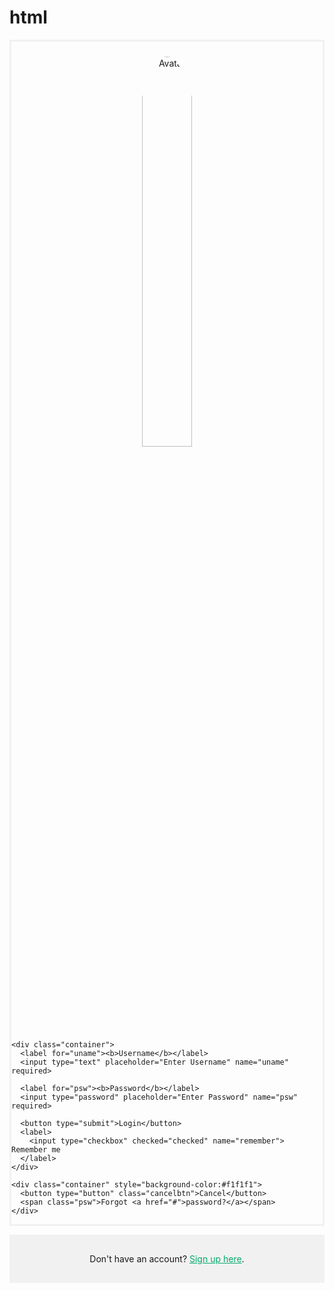# html
<!DOCTYPE html>
<html lang="en">
<head>
  <meta charset="UTF-8">
  <meta name="viewport" content="width=device-width, initial-scale=1.0">
  <title>Login & Sign Up Form</title>
  <style>
    /* Bordered form */
    form {
      border: 3px solid #f1f1f1;
    }

    /* Full-width inputs */
    input[type=text], input[type=password] {
      width: 100%;
      padding: 12px 20px;
      margin: 8px 0;
      display: inline-block;
      border: 1px solid #ccc;
      box-sizing: border-box;
    }

    /* Set a style for all buttons */
    button {
      background-color: #04AA6D;
      color: white;
      padding: 14px 20px;
      margin: 8px 0;
      border: none;
      cursor: pointer;
      width: 100%;
    }

    /* Add a hover effect for buttons */
    button:hover {
      opacity: 0.8;
    }

    /* Extra style for the cancel button (red) */
    .cancelbtn {
      width: auto;
      padding: 10px 18px;
      background-color: #f44336;
    }

    /* Center the avatar image inside this container */
    .imgcontainer {
      text-align: center;
      margin: 24px 0 12px 0;
    }

    /* Avatar image */
    img.avatar {
      width: 40%;
      border-radius: 50%;
    }

    /* Add padding to containers */
    .container {
      padding: 16px;
    }

    /* The "Forgot password" text */
    span.psw {
      float: right;
      padding-top: 16px;
    }

    /* Change styles for span and cancel button on extra small screens */
    @media screen and (max-width: 300px) {
      span.psw {
        display: block;
        float: none;
      }
      .cancelbtn {
        width: 100%;
      }
    }

    /* Additional styles for sign-up container */
    .signup-container {
      background-color: #f1f1f1;
      padding: 16px;
      text-align: center;
    }

    .signup-link {
      color: #04AA6D;
    }
  </style>
</head>
<body>
  <form action="action_page.php" method="post">
    <div class="imgcontainer">
      <img src="C:\Users\duvva\Downloads\4srf7urq.png" alt="Avatar" class="avatar">
    </div>

    <div class="container">
      <label for="uname"><b>Username</b></label>
      <input type="text" placeholder="Enter Username" name="uname" required>

      <label for="psw"><b>Password</b></label>
      <input type="password" placeholder="Enter Password" name="psw" required>

      <button type="submit">Login</button>
      <label>
        <input type="checkbox" checked="checked" name="remember"> Remember me
      </label>
    </div>

    <div class="container" style="background-color:#f1f1f1">
      <button type="button" class="cancelbtn">Cancel</button>
      <span class="psw">Forgot <a href="#">password?</a></span>
    </div>
  </form>

  <!-- Sign-up container -->
  <div class="signup-container">
    <p>Don't have an account? <a class="signup-link" href="#">Sign up here</a>.</p>
  </div>
</body>
</html>
